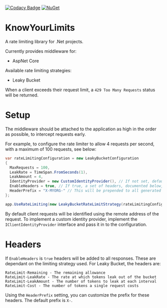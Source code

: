 [![Codacy Badge](https://api.codacy.com/project/badge/Grade/ae41feded6fa467bb9d6b715a1604ac5)](https://www.codacy.com/manual/ejcoyle88/KnowYourLimits?utm_source=github.com&amp;utm_medium=referral&amp;utm_content=ejcoyle88/KnowYourLimits&amp;utm_campaign=Badge_Grade) [![NuGet](https://img.shields.io/nuget/dt/KnowYourLimits.AspNetCore.svg)](https://www.nuget.org/packages/KnowYourLimits.AspNetCore)

# KnowYourLimits
A rate limiting library for .Net projects.

Currently provides middleware for:
- AspNet Core

Available rate limiting strategies:
- Leaky Bucket

When a client exceeds their request limit, a `429 Too Many Requests` status will be returned.

# Setup
The middleware should be attached to the application as high in the order as possible, to intercept requests early.

For example, to configure the rate limiter to allow 4 requests per second, with a maximum of 100 requests, see below:

```cs
var rateLimitingConfiguration = new LeakyBucketConfiguration
{
  MaxRequests = 100,
  LeakRate = TimeSpan.FromSeconds(1),
  LeakAmount = 4,
  IdentityProvider = new CustomIdentityProvider(), // If not set, defaults to using the remote address
  EnableHeaders = true, // If true, a set of headers, documented below, will be returned on all responses describing the rate limits
  HeaderPrefix = "X-MYORG-" // This will be prepended to all generated headers.
};

app.UseRateLimiting(new LeakyBucketRateLimitStrategy(rateLimitingConfiguration));
```

By default client requests will be identified using the remote address of the request. To implement a custom identity provider, implement the `IClientIdentityProvider` interface and pass it in to the configuration.

# Headers
If `EnableHeaders` is `true` headers will be added to all responses. These are dependant on the limiting strategy used.
For Leaky Bucket, the headers are:
```
RateLimit-Remaining - The remaining allowance
RateLimit-LeakRate - The rate at which tokens leak out of the bucket
RateLimit-LeakAmount - The number of tokens to leak at each interval
RateLimit-Cost - The number of tokens a single request costs
```
Using the `HeaderPrefix` setting, you can customize the prefix for these headers. The default prefix is `X-`.
